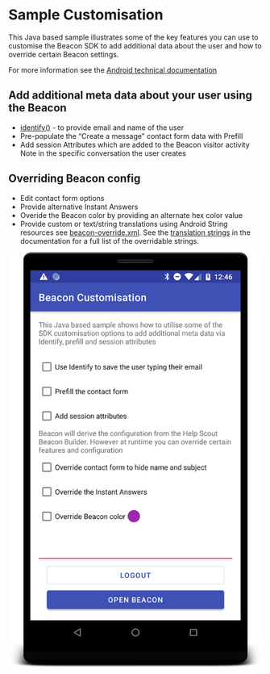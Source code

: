 # Sample Customisation

This Java based sample illustrates some of the key features you can use to customise the Beacon SDK to add additional data about the
user and how to override certain Beacon settings.

For more information see the [Android technical documentation](https://developer.helpscout.com/beacon-2/android)

## Add additional meta data about your user using the Beacon

* [identify()](https://developer.helpscout.com/beacon-2/android/#normal-mode) - to provide email and name of the user
* Pre-populate the “Create a message” contact form data with Prefill
* Add session Attributes which are added to the Beacon visitor activity Note in the specific conversation the user creates

## Overriding Beacon config

* Edit contact form options
* Provide alternative Instant Answers
* Overide the Beacon color by providing an alternate hex color value
* Provide custom or text/string translations using Android String resources see [beacon-override.xml](./src/main/res/values/beacon-override.xml).
See the [translation strings](https://developer.helpscout.com/beacon-2/android/#translation-strings) in the documentation for a full list of the overridable strings.


![Screenshot](../docs/screenshot-customise-sample.png)
